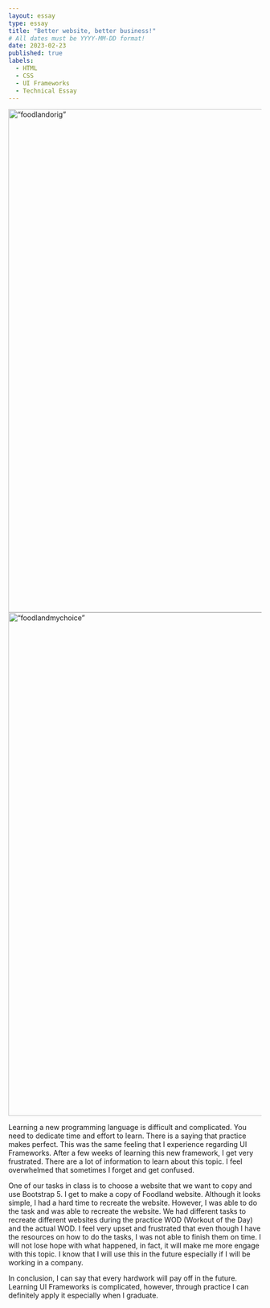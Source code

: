 ```yaml
---
layout: essay
type: essay
title: "Better website, better business!"
# All dates must be YYYY-MM-DD format!
date: 2023-02-23
published: true
labels:
  - HTML
  - CSS
  - UI Frameworks
  - Technical Essay
---
```


<img src="img/cotton/foodland-original.png" class="rounded mx-auto d-block" alt=“foodlandorig” width= "1000px">
<br>
<img src="img/cotton/foodland-your-choice.png" class="rounded mx-auto d-block" alt=“foodlandmychoice” width= "1000px">



Learning a new programming language is difficult and complicated. You need to dedicate time and effort to learn. There is a saying that practice makes perfect. This was the same feeling that I experience regarding UI Frameworks. After a few weeks of learning this new framework, I get very frustrated. There are a lot of information to learn about this topic. I feel overwhelmed that sometimes I forget and get confused. 

One of our tasks in class is to choose a website that we want to copy and use Bootstrap 5. I get to make a copy of Foodland website. Although it looks simple, I had a hard time to recreate the website. However, I was able to do the task and was able to recreate the website. We had different tasks to recreate different websites during the practice WOD (Workout of the Day) and the actual WOD. I feel very upset and frustrated that even though I have the resources on how to do the tasks, I was not able to finish them on time. I will not lose hope with what happened, in fact, it will make me more engage with this topic. I know that I will use this in the future especially if I will be working in a company.

In conclusion, I can say that every hardwork will pay off in the future. Learning UI Frameworks is complicated, however, through practice I can definitely apply it especially when I graduate. 
